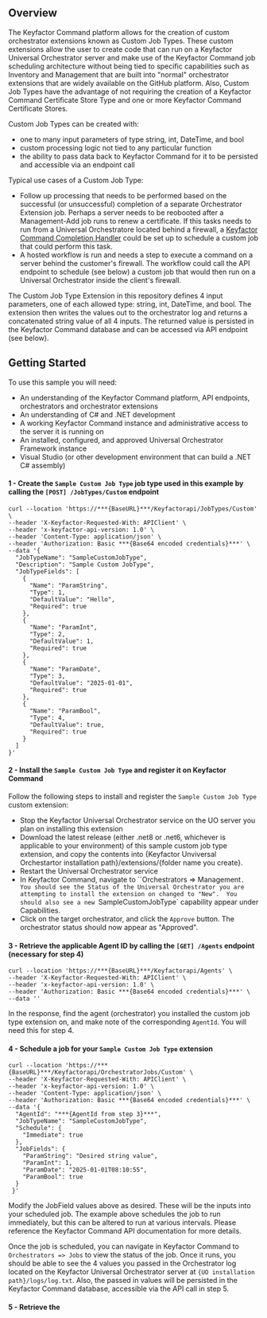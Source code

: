 ## Overview

The Keyfactor Command platform allows for the creation of custom orchestrator extensions known as Custom Job Types.  These custom extensions allow the user to create code that can run on a Keyfactor Universal Orchestrator server and make use of the Keyfactor Command job scheduling architecture without being tied to specific capabilities such as Inventory and Management that are built into "normal" orchestrator extensions that are widely available on the GitHub platform.  Also, Custom Job Types have the advantage of not requiring the creation of a Keyfactor Command Certificate Store Type and one or more Keyfactor Command Certificate Stores.

Custom Job Types can be created with:
- one to many input parameters of type string, int, DateTime, and bool
- custom processing logic not tied to any particular function
- the ability to pass data back to Keyfactor Command for it to be persisted and accessible via an endpoint call

Typical use cases of a Custom Job Type:
- Follow up processing that needs to be performed based on the successful (or unsuccessful) completion of a separate Orchestrator Extension job.  Perhaps a server needs to be reobooted after a Management-Add job runs to renew a certificate.  If this tasks needs to run from a Universal Orchestratore located behind a firewall, a [Keyfactor Command Completion Handler](https://github.com/Keyfactor/keyfactor-sample-jobcompletionhandler) could be set up to schedule a custom job that could perform this task.
- A hosted workflow is run and needs a step to execute a command on a server behind the customer's firewall.  The workflow could call the API endpoint to schedule (see below) a custom job that would then run on a Universal Orchestrator inside the client's firewall.


The Custom Job Type Extension in this repository defines 4 input parameters, one of each allowed type: string, int, DateTime, and bool.  The extension then writes the values out to the orchestrator log and returns a concatenated string value of all 4 inputs.  The returned value is persisted in the Keyfactor Command database and can be accessed via API endpoint (see below).


## Getting Started

To use this sample you will need:
- An understanding of the Keyfactor Command platform, API endpoints, orchestrators and orchestrator extensions
- An understanding of C# and .NET development
- A working Keyfactor Command instance and administrative access to the server it is running on
- An installed, configured, and approved Universal Orchestrator Framework instance
- Visual Studio (or other development environment that can build a .NET C# assembly)

#### 1 - Create the `Sample Custom Job Type` job type used in this example by calling the `[POST] /JobTypes/Custom` endpoint
````
curl --location 'https://***{BaseURL}***/Keyfactorapi/JobTypes/Custom' \
--header 'X-Keyfactor-Requested-With: APIClient' \
--header 'x-keyfactor-api-version: 1.0' \
--header 'Content-Type: application/json' \
--header 'Authorization: Basic ***{Base64 encoded credentials}***' \
--data '{
  "JobTypeName": "SampleCustomJobType",
  "Description": "Sample Custom JobType",
  "JobTypeFields": [
    {
      "Name": "ParamString",
      "Type": 1,
      "DefaultValue": "Hello",
      "Required": true
    },
    {
      "Name": "ParamInt",
      "Type": 2,
      "DefaultValue": 1,
      "Required": true
    }, 
    {
      "Name": "ParamDate",
      "Type": 3,
      "DefaultValue": "2025-01-01",
      "Required": true
    }, 
    {
      "Name": "ParamBool",
      "Type": 4,
      "DefaultValue": true,
      "Required": true
    }
  ]
}'
````

#### 2 - Install the `Sample Custom Job Type` and register it on Keyfactor Command
Follow the following steps to install and register the `Sample Custom Job Type` custom extension:
- Stop the Keyfactor Universal Orchestrator service on the UO server you plan on installing this extension
- Download the latest release (either .net8 or .net6, whichever is applicable to your environment) of this sample custom job type extension, and copy the contents into {Keyfactor Unviversal Orchestartor installation path}/extensions/{folder name you create}.
- Restart the Universal Orchestrator service
- In Keyfactor Command, navigate to ``Orchestrators => Management`.  You should see the Status of the Universal Orchestrator you are attempting to install the extension on changed to "New".  You should also see a new `SampleCustomJobType` capability appear under Capabilities.
- Click on the target orchestrator, and click the `Approve` button.  The orchestrator status should now appear as "Approved".


#### 3 - Retrieve the applicable Agent ID by calling the `[GET] /Agents` endpoint (necessary for step 4)
````
curl --location 'https://***{BaseURL}***/Keyfactorapi/Agents' \
--header 'X-Keyfactor-Requested-With: APIClient' \
--header 'x-keyfactor-api-version: 1.0' \
--header 'Authorization: Basic ***{Base64 encoded credentials}***' \
--data ''
````

In the response, find the agent (orchestrator) you installed the custom job type extension on, and make note of the corresponding `AgentId`.  You will need this for step 4.


#### 4 - Schedule a job for your `Sample Custom Job Type` extension
````
curl --location 'https://***{BaseURL}***/Keyfactorapi/OrchestratorJobs/Custom' \
--header 'X-Keyfactor-Requested-With: APIClient' \
--header 'x-keyfactor-api-version: 1.0' \
--header 'Content-Type: application/json' \
--header 'Authorization: Basic ***{Base64 encoded credentials}***' \
--data '{
  "AgentId": "***{AgentId from step 3}***",
  "JobTypeName": "SampleCustomJobType",
  "Schedule": {
    "Immediate": true
  },
  "JobFields": {
    "ParamString": "Desired string value",
    "ParamInt": 1,
    "ParamDate": "2025-01-01T08:10:55",
    "ParamBool": true
  }
 }'
 ````

 Modify the JobField values above as desired.  These will be the inputs into your scheduled job.  The example above schedules the job to run immediately, but this can be altered to run at various intervals.  Please reference the Keyfactor Command API documentation for more details.

 Once the job is scheduled, you can navigate in Keyfactor Command to `Orchestrators => Jobs` to view the status of the job.  Once it runs, you should be able to see the 4 values you passed in the Orchestrator log located on the Keyfactor Universal Orchestrator server at `{UO installation path}/logs/log.txt`.  Also, the passed in values will be persisted in the Keyfactor Command database, accessible via the API call in step 5.


 #### 5 - Retrieve the 